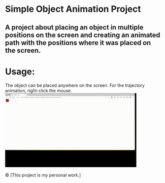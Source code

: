 # Simple Object Animation Project

## A project about placing an object in multiple positions on the screen and creating an animated path with the positions where it was placed on the screen.

# Usage: 
The object can be placed anywhere on the screen. For the trajectory animation, right-click the mouse.
![](./screenshots/demo.gif)


© [This project is my personal work.]
